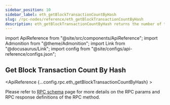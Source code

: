 ```yaml
---
sidebar_position: 10
sidebar_label: eth_getBlockTransactionCountByHash
slug: /rpc-nodes/reference/eth_getBlockTransactionCountByHash
description: eth_getBlockTransactionCountByHash returns the number of transactions for a block matching the given block hash. Useful for analyzing transaction activity.
---
```


import ApiReference from "@site/src/components/ApiReference";
import Admonition from "@theme/Admonition";
import Link from "@docusaurus/Link";
import config from "@site/configs/api-reference/configs.json";

<head>
    <title>eth_getBlockTransactionCountByHash RPC Method - Moralis Documentation</title>
</head>

## Get Block Transaction Count By Hash

<ApiReference {...config.rpc.eth_getBlockTransactionCountByHash} >
<Admonition type="info" title="Note">

<p>
Please refer to <a href="/rpc-nodes/reference/evm-rpc-schema">RPC schema</a> page for more details on the RPC params and RPC response definitions of the RPC method. 
</p>
</Admonition>
</ApiReference>

